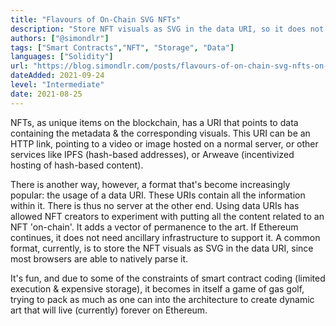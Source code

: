 ```yaml
---
title: "Flavours of On-Chain SVG NFTs"
description: "Store NFT visuals as SVG in the data URI, so it does not need ancillary infrastructure to support it."
authors: ["@simondlr"]
tags: ["Smart Contracts","NFT", "Storage", "Data"]
languages: ["Solidity"]
url: "https://blog.simondlr.com/posts/flavours-of-on-chain-svg-nfts-on-ethereum"
dateAdded: 2021-09-24
level: "Intermediate"
date: 2021-08-25
---
```


NFTs, as unique items on the blockchain, has a URI that points to data containing the metadata & the corresponding visuals. This URI can be an HTTP link, pointing to a video or image hosted on a normal server, or other services like IPFS (hash-based addresses), or Arweave (incentivized hosting of hash-based content).

There is another way, however, a format that's become increasingly popular: the usage of a data URI. These URIs contain all the information within it. There is thus no server at the other end. Using data URIs has allowed NFT creators to experiment with putting all the content related to an NFT 'on-chain'. It adds a vector of permanence to the art. If Ethereum continues, it does not need ancillary infrastructure to support it. A common format, currently, is to store the NFT visuals as SVG in the data URI, since most browsers are able to natively parse it.

It's fun, and due to some of the constraints of smart contract coding (limited execution & expensive storage), it becomes in itself a game of gas golf, trying to pack as much as one can into the architecture to create dynamic art that will live (currently) forever on Ethereum.